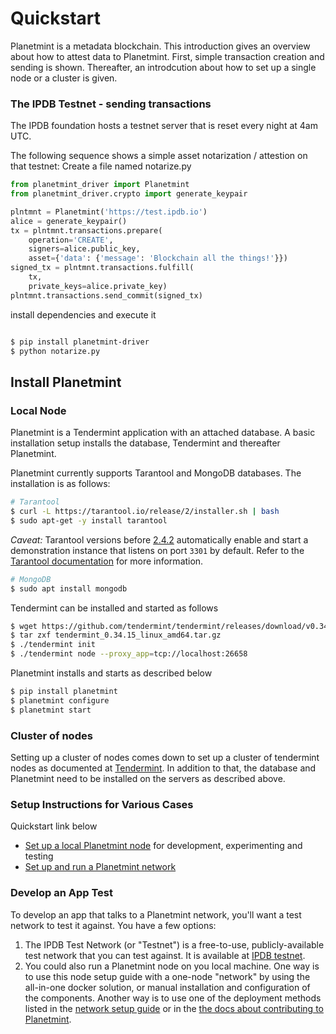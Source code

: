 # Quickstart

Planetmint is a metadata blockchain. This introduction gives an overview about how to attest data to Planetmint. First, simple transaction creation and sending is shown. Thereafter, an introdcution about how to set up a single node or a cluster is given.

### The IPDB Testnet - sending transactions

The IPDB foundation hosts a testnet server that is reset every night at 4am UTC.

The following sequence shows a simple asset notarization / attestion on that testnet: Create a file named notarize.py

```python
from planetmint_driver import Planetmint
from planetmint_driver.crypto import generate_keypair

plntmnt = Planetmint('https://test.ipdb.io')
alice = generate_keypair()
tx = plntmnt.transactions.prepare(
    operation='CREATE',
    signers=alice.public_key,
    asset={'data': {'message': 'Blockchain all the things!'}})
signed_tx = plntmnt.transactions.fulfill(
    tx,
    private_keys=alice.private_key)
plntmnt.transactions.send_commit(signed_tx)

```

install dependencies and execute it

```bash

$ pip install planetmint-driver
$ python notarize.py
```

## Install Planetmint

### Local Node

Planetmint is a Tendermint application with an attached database. A basic installation setup installs the database, Tendermint and thereafter Planetmint.&#x20;

Planetmint currently supports Tarantool and MongoDB databases. The installation is as follows:

```bash
# Tarantool
$ curl -L https://tarantool.io/release/2/installer.sh | bash 
$ sudo apt-get -y install tarantool
```

_Caveat:_ Tarantool versions before [2.4.2](https://www.tarantool.io/en/doc/latest/release/2.4.2/) automatically enable and start a demonstration instance that listens on port `3301` by default. Refer to the [Tarantool documentation](https://www.tarantool.io/en/doc/latest/getting\_started/getting\_started\_db/#creating-db-locally) for more information.

```bash
# MongoDB
$ sudo apt install mongodb
```

Tendermint can be installed and started as follows

```bash
$ wget https://github.com/tendermint/tendermint/releases/download/v0.34.15/tendermint_0.34.15_linux_amd64.tar.gz
$ tar zxf tendermint_0.34.15_linux_amd64.tar.gz
$ ./tendermint init
$ ./tendermint node --proxy_app=tcp://localhost:26658
```

Planetmint installs and starts as described below

```bash
$ pip install planetmint
$ planetmint configure
$ planetmint start
```

### Cluster of nodes

Setting up a cluster of nodes comes down to set up a cluster of tendermint nodes as documented at [Tendermint](https://docs.tendermint.com/v0.35/introduction/quick-start.html#cluster-of-nodes). In addition to that, the database and Planetmint need to be installed on the servers as described above.

### Setup Instructions for Various Cases

Quickstart link below

* [Set up a local Planetmint node](../node-setup/) for development, experimenting and testing&#x20;
* [Set up and run a Planetmint network](../network-setup/)

### Develop an App Test

To develop an app that talks to a Planetmint network, you'll want a test network to test it against. You have a few options:

1. The IPDB Test Network (or "Testnet") is a free-to-use, publicly-available test network that you can test against. It is available at [IPDB testnet](https://test.ipdb.io/).
2. You could also run a Planetmint node on you local machine. One way is to use this node setup guide with a one-node "network" by using the all-in-one docker solution, or manual installation and configuration of the components. Another way is to use one of the deployment methods listed in the [network setup guide](../network-setup/) or in the [the docs about contributing to Planetmint](../references/contributing/index/).
